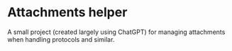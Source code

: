 # Attachments helper
A small project (created largely using ChatGPT) for managing attachments when handling protocols and similar. 
